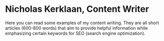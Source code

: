 # Nicholas Kerklaan, Content Writer

Here you can read some examples of my content writing. They are all short articles (600-800 words) that aim to provide helpful information while emphasizing certain keywords for SEO (search engine optimization). 
